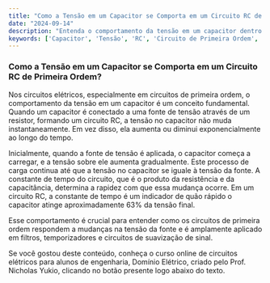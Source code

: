 ```yaml
---
title: "Como a Tensão em um Capacitor se Comporta em um Circuito RC de Primeira Ordem?"
date: "2024-09-14"
description: "Entenda o comportamento da tensão em um capacitor dentro de um circuito RC de primeira ordem."
keywords: ['Capacitor', 'Tensão', 'RC', 'Circuito de Primeira Ordem', 'Associação', 'Fonte']
---
```


### Como a Tensão em um Capacitor se Comporta em um Circuito RC de Primeira Ordem?

Nos circuitos elétricos, especialmente em circuitos de primeira ordem, o comportamento da tensão em um capacitor é um conceito fundamental. Quando um capacitor é conectado a uma fonte de tensão através de um resistor, formando um circuito RC, a tensão no capacitor não muda instantaneamente. Em vez disso, ela aumenta ou diminui exponencialmente ao longo do tempo.

Inicialmente, quando a fonte de tensão é aplicada, o capacitor começa a carregar, e a tensão sobre ele aumenta gradualmente. Este processo de carga continua até que a tensão no capacitor se iguale à tensão da fonte. A constante de tempo do circuito, que é o produto da resistência e da capacitância, determina a rapidez com que essa mudança ocorre. Em um circuito RC, a constante de tempo é um indicador de quão rápido o capacitor atinge aproximadamente 63% da tensão final.

Esse comportamento é crucial para entender como os circuitos de primeira ordem respondem a mudanças na tensão da fonte e é amplamente aplicado em filtros, temporizadores e circuitos de suavização de sinal.

Se você gostou deste conteúdo, conheça o curso online de circuitos elétricos para alunos de engenharia, Domínio Elétrico, criado pelo Prof. Nicholas Yukio, clicando no botão presente logo abaixo do texto.